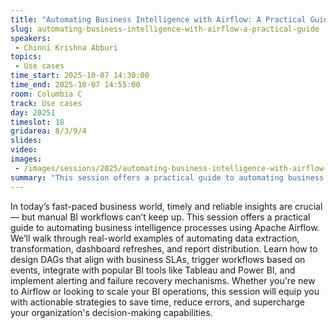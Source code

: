 ```yaml
---
title: "Automating Business Intelligence with Airflow: A Practical Guide"
slug: automating-business-intelligence-with-airflow-a-practical-guide
speakers:
 - Chinni Krishna Abburi
topics:
 - Use cases
time_start: 2025-10-07 14:30:00
time_end: 2025-10-07 14:55:00
room: Columbia C
track: Use cases
day: 20251
timeslot: 18
gridarea: 8/3/9/4
slides:
video:
images:
 - /images/sessions/2025/automating-business-intelligence-with-airflow-a-practical-guide.png
summary: "This session offers a practical guide to automating business intelligence processes using Apache Airflow. We’ll walk through real-world examples of automating data extraction, transformation, dashboard refreshes, and report distribution."
---
```


In today’s fast-paced business world, timely and reliable insights are crucial — but manual BI workflows can’t keep up. This session offers a practical guide to automating business intelligence processes using Apache Airflow. We’ll walk through real-world examples of automating data extraction, transformation, dashboard refreshes, and report distribution. Learn how to design DAGs that align with business SLAs, trigger workflows based on events, integrate with popular BI tools like Tableau and Power BI, and implement alerting and failure recovery mechanisms. Whether you're new to Airflow or looking to scale your BI operations, this session will equip you with actionable strategies to save time, reduce errors, and supercharge your organization's decision-making capabilities.